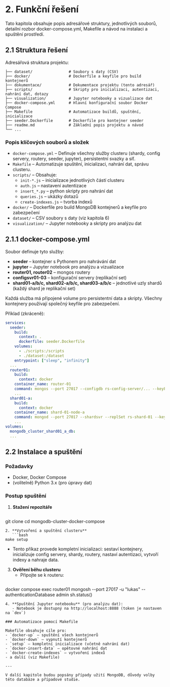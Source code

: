 # 2. Funkční řešení

Tato kapitola obsahuje popis adresářové struktury, jednotlivých souborů, detailní rozbor docker-compose.yml, Makefile a návod na instalaci a spuštění prostředí.

## 2.1 Struktura řešení

Adresářová struktura projektu:

```
├── dataset/                # Soubory s daty (CSV)
├── docker/                 # Dockerfile a keyfile pro build kontejnerů
├── dokumentace/            # Dokumentace projektu (tento adresář)
├── scripts/                # Skripty pro inicializaci, autentizaci, nahrání dat, dotazy
├── visualization/          # Jupyter notebooky a vizualizace dat
├── docker-compose.yml      # Hlavní konfigurační soubor Docker Compose
├── Makefile                # Automatizace buildů, spuštění, inicializace
├── seeder.Dockerfile       # Dockerfile pro kontejner seeder
├── readme.md               # Základní popis projektu a návod
└── ...
```

### Popis klíčových souborů a složek
- `docker-compose.yml` – Definuje všechny služby clusteru (shardy, config servery, routery, seeder, jupyter), persistentní svazky a síť.
- `Makefile` – Automatizuje spuštění, inicializaci, nahrání dat, správu clusteru.
- `scripts/` – Obsahuje:
  - `init-*.js` – inicializace jednotlivých částí clusteru
  - `auth.js` – nastavení autentizace
  - `insert_*.py` – python skripty pro nahrání dat
  - `queries.js` – ukázky dotazů
  - `create-indexes.js` – tvorba indexů
- `docker/` – Dockerfile pro build MongoDB kontejnerů a keyfile pro zabezpečení
- `dataset/` – CSV soubory s daty (viz kapitola 6)
- `visualization/` – Jupyter notebooky a skripty pro analýzu dat

## 2.1.1 docker-compose.yml

Soubor definuje tyto služby:
- **seeder** – kontejner s Pythonem pro nahrávání dat
- **jupyter** – Jupyter notebook pro analýzu a vizualizace
- **router01, router02** – mongos routery
- **configsvr01-03** – konfigurační servery (replikační set)
- **shard01-a/b/c, shard02-a/b/c, shard03-a/b/c** – jednotlivé uzly shardů (každý shard je replikační set)

Každá služba má připojené volume pro persistentní data a skripty. Všechny kontejnery používají společný keyfile pro zabezpečení.

Příklad (zkráceně):
```yaml
services:
  seeder:
    build:
      context: .
      dockerfile: seeder.Dockerfile
    volumes:
      - ./scripts:/scripts
      - ./dataset:/dataset
    entrypoint: ["sleep", "infinity"]
  ...
  router01:
    build: 
      context: docker
    container_name: router-01
    command: mongos --port 27017 --configdb rs-config-server/... --keyFile /data/mongodb-keyfile
    ...
  shard01-a:
    build: 
      context: docker
    container_name: shard-01-node-a
    command: mongod --port 27017 --shardsvr --replSet rs-shard-01 --keyFile /data/mongodb-keyfile
    ...
volumes:
  mongodb_cluster_shard01_a_db:
  ...
```

## 2.2 Instalace a spuštění

### Požadavky
- Docker, Docker Compose
- (volitelně) Python 3.x (pro úpravy dat)

### Postup spuštění
1. **Stažení repozitáře**
   ```bash
git clone <repo-url>
cd mongodb-cluster-docker-compose
```
2. **Vytvoření a spuštění clusteru**
   ```bash
make setup
```
   - Tento příkaz provede kompletní inicializaci: sestaví kontejnery, inicializuje config servery, shardy, routery, nastaví autentizaci, vytvoří indexy a nahraje data.
3. **Ověření běhu clusteru**
   - Připojte se k routeru:
   ```bash
docker compose exec router01 mongosh --port 27017 -u "lukas" --authenticationDatabase admin
sh.status()
```
4. **Spuštění Jupyter notebooku** (pro analýzu dat):
   - Notebook je dostupný na http://localhost:8888 (token je nastaven na `dev`)

### Automatizace pomocí Makefile

Makefile obsahuje cíle pro:
- `docker-up` – spuštění všech kontejnerů
- `docker-down` – vypnutí kontejnerů
- `setup` – kompletní inicializace (včetně nahrání dat)
- `docker-insert-data` – opětovné nahrání dat
- `docker-create-indexes` – vytvoření indexů
- a další (viz Makefile)

---

V další kapitole budou popsány případy užití MongoDB, důvody volby této databáze a případové studie.
